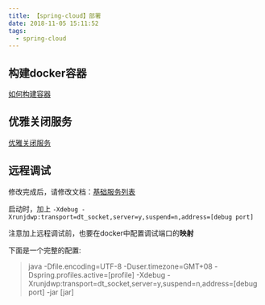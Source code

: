 ```yaml
---
title: 【spring-cloud】部署
date: 2018-11-05 15:11:52
tags:
  - spring-cloud
---
```


## 构建docker容器

[如何构建容器](../docker/how-to-build-container.md)

## 优雅关闭服务

[优雅关闭服务](/spring-boot/优雅关闭服务.md)

## 远程调试

修改完成后，请修改文档：[基础服务列表](../oasis-ct/基础服务列表.md)

启动时，加上 `-Xdebug -Xrunjdwp:transport=dt_socket,server=y,suspend=n,address=[debug port]`

注意加上远程调试前，也要在docker中配置调试端口的**映射**

下面是一个完整的配置:

> java 
> -Dfile.encoding=UTF-8 
> -Duser.timezone=GMT+08 
> -Dspring.profiles.active=[profile]
> -Xdebug
> -Xrunjdwp:transport=dt_socket,server=y,suspend=n,address=[debug port]
> -jar [jar]


